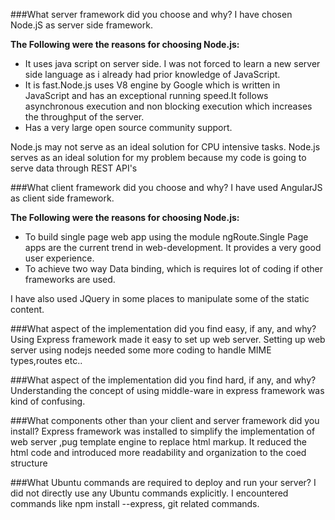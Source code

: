 ###What server framework did you choose and why?
I have chosen Node.jS as server side framework.

**The Following were the reasons for choosing Node.js:**

* It uses java script on server side. I was not forced to learn a new server side language as i already had prior knowledge of JavaScript.
* It is fast.Node.js uses V8 engine by Google which is  written in JavaScript and has an exceptional running speed.It follows asynchronous execution and non blocking execution which increases the throughput of the server.
* Has a very large open source community support.

Node.js may not serve as an ideal solution for CPU intensive tasks. Node.js serves as an ideal solution for my problem because my code is going to serve data through REST API's

###What client framework did you choose and why?
I have used AngularJS as client side framework.

**The Following were the reasons for choosing Node.js:**

* To build single page web app using the module ngRoute.Single Page apps are the current trend in web-development. It provides a very good user experience.
* To achieve  two way Data binding, which is requires lot of coding if other frameworks are used.

I have also used JQuery in some places to manipulate some of the static content.

###What aspect of the implementation did you find easy, if any, and why?
Using Express framework made it easy to set up web server. Setting up web server using nodejs needed some more coding to handle MIME types,routes etc..

###What aspect of the implementation did you find hard, if any, and why?
Understanding the concept of using middle-ware in express framework was kind of confusing.

###What components other than your client and server framework did you install?
Express framework was installed to simplify the implementation of web server ,pug template engine to replace html markup. It reduced the html code and introduced more readability and organization to the  coed structure

###What Ubuntu commands are required to deploy and run your server?
I did not directly use any Ubuntu commands explicitly. I encountered commands like npm install --express, git related commands.